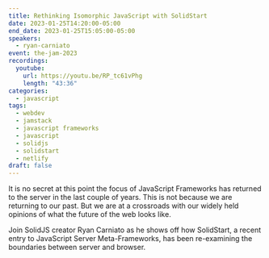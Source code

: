 ```yaml
---
title: Rethinking Isomorphic JavaScript with SolidStart
date: 2023-01-25T14:20:00-05:00
end_date: 2023-01-25T15:05:00-05:00
speakers:
  - ryan-carniato
event: the-jam-2023
recordings:
  youtube:
    url: https://youtu.be/RP_tc61vPhg
    length: "43:36"
categories:
  - javascript
tags:
  - webdev
  - jamstack
  - javascript frameworks
  - javascript
  - solidjs
  - solidstart
  - netlify
draft: false
---
```


It is no secret at this point the focus of JavaScript Frameworks has returned to the server in the last couple of years. This is not because we are returning to our past. But we are at a crossroads with our widely held opinions of what the future of the web looks like.

Join SolidJS creator Ryan Carniato as he shows off how SolidStart, a recent entry to JavaScript Server Meta-Frameworks, has been re-examining the boundaries between server and browser.
